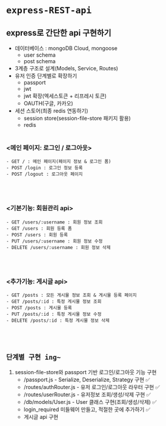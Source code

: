# `express-REST-api`

## express로 간단한 api 구현하기

- 데이터베이스 : mongoDB Cloud, mongoose
    - user schema
    - post schema
- 3계층 구조로 설계(Models, Service, Routes)
- 유저 인증 단계별로 확장하기
    - passport
    - jwt
    - jwt 확장(엑세스토큰 + 리프레시 토큰)
    - OAUTH(구글, 카카오)
- 세션 스토어(최종 redis 연동하기)
    - session store(session-file-store 패키지 활용)
    - redis
</br></br>

### <메인 페이지: 로그인 / 로그아웃>
```
- GET / : 메인 페이지(페이지 정보 & 로그인 폼)
- POST /login : 로그인 정보 등록
- POST /logout : 로그아웃 페이지
```
</br></br>

### <기본기능: 회원관리 api>
```
- GET /users/:username : 회원 정보 조회
- GET /users : 회원 등록 폼
- POST /users : 회원 등록
- PUT /users/:username : 회원 정보 수정
- DELETE /users/:username : 회원 정보 삭제
```
</br></br>

### <추가기능: 게시글 api>
```
- GET /posts : 모든 게시물 정보 조회 & 게시물 등록 페이지
- GET /posts/:id : 특정 게시물 정보 조회
- POST /posts : 게시물 등록
- PUT /posts/:id : 특정 게시물 정보 수정
- DELETE /posts/:id : 특정 게시물 정보 삭제
```
</br></br>

## `단계별 구현 ing~`
1. session-file-store와 passport 기반 로그인/로그아웃 기능 구현
    - /passport.js - Serialize, Deserialize, Strategy 구현 ✅
    - /routes/authRouter.js - 유저 로그인/로그아웃 라우터 구현 ✅
    - /routes/userRouter.js - 유저정보 조회/생성/삭제 구현 ✅
    - /db/models/User.js - User 클래스 구현(조회/생성/삭제) ✅
    - login_required 미들웨어 만들고, 적절한 곳에 추가하기 ✅
    - 게시글 api 구현